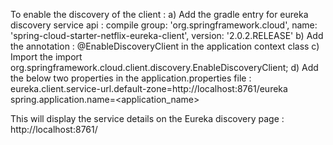To enable the discovery of the client : 
	a) Add the gradle entry for eureka discovery service api : 
   	compile group: 'org.springframework.cloud', name: 'spring-cloud-starter-netflix-eureka-client', version: '2.0.2.RELEASE'
	b) Add the annotation : @EnableDiscoveryClient in the application context class
	c) Import the import org.springframework.cloud.client.discovery.EnableDiscoveryClient;
	d) Add the below two properties in the application.properties file :
   	eureka.client.service-url.default-zone=http://localhost:8761/eureka
   	spring.application.name=<application_name>
		
This will display the service details on the Eureka discovery page : http://localhost:8761/
